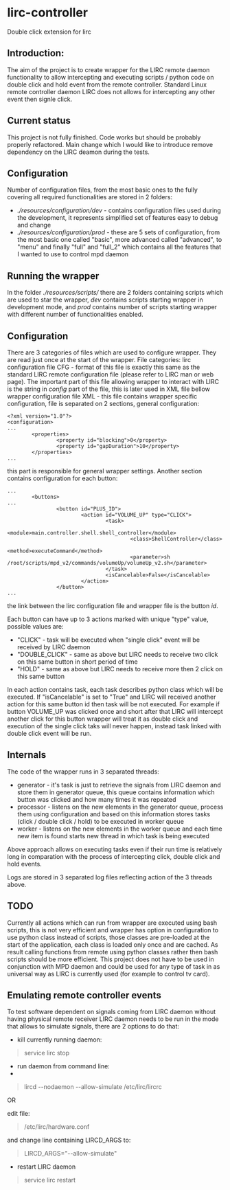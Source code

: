 # lirc-controller
Double click extension for lirc

## Introduction:
The aim of the project is to create wrapper for the LIRC remote daemon functionality to allow intercepting and executing scripts / python code on double click and hold event from the remote controller. Standard Linux remote controller daemon LIRC does not allows for intercepting any other event then signle click.

## Current status
This project is not fully finished. Code works but should be probably properly refactored. Main change which I would like to introduce remove dependency on the LIRC deamon during the tests.

## Configuration
Number of configuration files, from the most basic ones to the fully covering all required functionalities are stored in 2 folders:

- *./resources/configuration/dev* - contains configuration files used during the development, it represents simplified set of features easy to debug and change
- *./resources/configuration/prod* - these are 5 sets of configuration, from the most basic one called "basic", more advanced called "advanced", to "menu" and finally "full" and "full_2" which contains all the features that I wanted to use to control mpd daemon

## Running the wrapper
In the folder *./resources/scripts/* there are 2 folders containing scripts which are used to star the wrapper, *dev* contains scripts starting wrapper in development mode, and *prod* contains number of scripts starting wrapper with different number of functionalities enabled.

## Configuration
There are 3 categories of files which are used to configure wrapper. They are read just once at the start of the wrapper. File categories: lirc configuration file CFG - format of this file is exactly this same as the standard LIRC remote configuration file (please refer to LIRC man or web page). The important part of this file allowing wrapper to interact with LIRC is the string in *config* part of the file, this is later used in XML file bellow wrapper configuration file XML - this file contains wrapper specific configuration, file is separated on 2 sections, general configuration:
```
<?xml version="1.0"?>
<configuration>
...
        <properties>
                <property id="blocking">0</property>
                <property id="gapDuration">10</property>
        </properties>
...
```
this part is responsible for general wrapper settings. Another section contains configuration for each button:
```
...
        <buttons>
...
                <button id="PLUS_ID">
                        <action id="VOLUME_UP" type="CLICK">
                                <task>
                                        <module>main.controller.shell.shell_controller</module>
                                        <class>ShellController</class>
                                        <method>executeCommand</method>
                                        <parameter>sh /root/scripts/mpd_v2/commands/volumeUp/volumeUp_v2.sh</parameter>
                                </task>
                                <isCancelable>False</isCancelable>
                        </action>
                </button>
...
```
the link between the lirc configuration file and wrapper file is the button *id*.

Each button can have up to 3 actions marked with unique "type" value, possible values are:
- "CLICK" - task will be executed when "single click" event will be received by LIRC daemon
- "DOUBLE_CLICK" - same as above but LIRC needs to receive two click on this same button in short period of time
- "HOLD" - same as above but LIRC needs to receive more then 2 click on this same button

In each action contains task, each task describes python class which will be executed. If "isCancelable" is set to "True" and LIRC will received another action for this same button id then task will be not executed. For example if button VOLUME_UP was clicked once and short after that LIRC will intercept another click for this button wrapper will treat it as double click and execution of the single click taks will never happen, instead task linked with double click event will be run.

## Internals
The code of the wrapper runs in 3 separated threads:
- generator - it's task is just to retrieve the signals from LIRC daemon and store them in generator queue, this queue contains information which button was clicked and how many times it was repeated
- processor - listens on the new elements in the generator queue, process them using configuration and based on this information stores tasks (click / double click / hold) to be executed in worker queue
- worker - listens on the new elements in the worker queue and each time new item is found starts new thread in which task is being executed

Above approach allows on executing tasks even if their run time is relatively long in comparation with the process of intercepting click, double click and hold events.

Logs are stored in 3 separated log files reflecting action of the 3 threads above.

## TODO
Currently all actions which can run from wrapper are executed using bash scripts, this is not very efficient and wrapper has option in configuration to use python class instead of scripts, those classes are pre-loaded at the start of the application, each class is loaded only once and are cached. As result calling functions from remote using python classes rather then bash scripts should be more efficient. This project does not have to be used in conjunction with MPD daemon and could be used for any type of task in as universal way as LIRC is currently used (for example to control tv card).

## Emulating remote controller events
To test software dependent on signals coming from LIRC daemon without having physical remote receiver LIRC daemon needs to be run in the mode that allows to simulate signals, there are 2 options to do that:

- kill currently running daemon:

> service lirc stop

- run daemon from command line:
- 
> lircd --nodaemon --allow-simulate /etc/lirc/lircrc

OR

edit file:

> /etc/lirc/hardware.conf

and change line containing LIRCD_ARGS to: 

> LIRCD_ARGS="--allow-simulate"
  

- restart LIRC daemon

> service lirc restart

